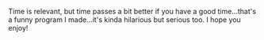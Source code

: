 Time is relevant, but time passes a bit better if you have a good time...that's a funny program I made...it's kinda hilarious but serious too. I hope you enjoy!
